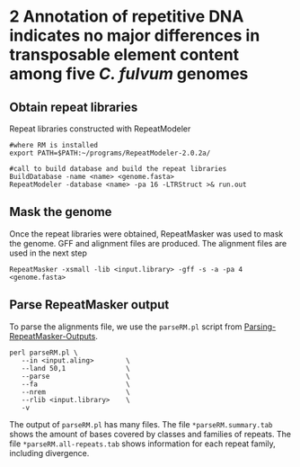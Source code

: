 # 2 Annotation of repetitive DNA indicates no major differences in transposable element content among five *C. fulvum* genomes

## Obtain repeat libraries
Repeat libraries constructed with RepeatModeler

```
#where RM is installed
export PATH=$PATH:~/programs/RepeatModeler-2.0.2a/

#call to build database and build the repeat libraries
BuildDatabase -name <name> <genome.fasta> 
RepeatModeler -database <name> -pa 16 -LTRStruct >& run.out
```

## Mask the genome
Once the repeat libraries were obtained, RepeatMasker was used to mask the genome. GFF and alignment files are produced. The alignment files are used in the next step

```
RepeatMasker -xsmall -lib <input.library> -gff -s -a -pa 4 <genome.fasta> 
```

## Parse RepeatMasker output

To parse the alignments file, we use the `parseRM.pl` script from [Parsing-RepeatMasker-Outputs](https://github.com/4ureliek/Parsing-RepeatMasker-Outputs).

```
perl parseRM.pl \
   --in <input.aling>        \
   --land 50,1               \
   --parse                   \
   --fa                      \
   --nrem                    \
   --rlib <input.library>    \
   -v
```

The output of `parseRM.pl` has many files. The file `*parseRM.summary.tab` shows the amount of bases covered by classes and families of repeats. The file `*parseRM.all-repeats.tab` shows information for each repeat family, including divergence.
